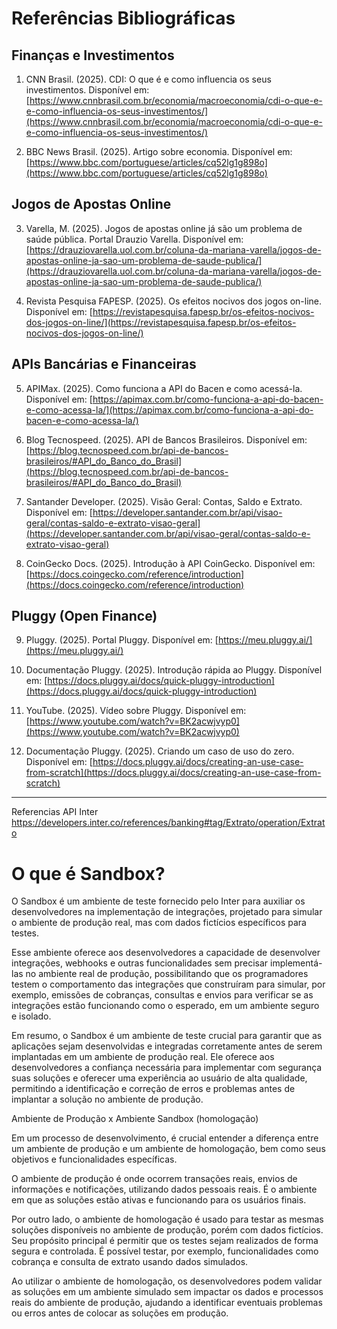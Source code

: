 # Referências Bibliográficas

## Finanças e Investimentos

1. CNN Brasil. (2025). CDI: O que é e como influencia os seus investimentos. Disponível em: [https://www.cnnbrasil.com.br/economia/macroeconomia/cdi-o-que-e-e-como-influencia-os-seus-investimentos/](https://www.cnnbrasil.com.br/economia/macroeconomia/cdi-o-que-e-e-como-influencia-os-seus-investimentos/)

2. BBC News Brasil. (2025). Artigo sobre economia. Disponível em: [https://www.bbc.com/portuguese/articles/cq52lg1g898o](https://www.bbc.com/portuguese/articles/cq52lg1g898o)

## Jogos de Apostas Online

3. Varella, M. (2025). Jogos de apostas online já são um problema de saúde pública. Portal Drauzio Varella. Disponível em: [https://drauziovarella.uol.com.br/coluna-da-mariana-varella/jogos-de-apostas-online-ja-sao-um-problema-de-saude-publica/](https://drauziovarella.uol.com.br/coluna-da-mariana-varella/jogos-de-apostas-online-ja-sao-um-problema-de-saude-publica/)

4. Revista Pesquisa FAPESP. (2025). Os efeitos nocivos dos jogos on-line. Disponível em: [https://revistapesquisa.fapesp.br/os-efeitos-nocivos-dos-jogos-on-line/](https://revistapesquisa.fapesp.br/os-efeitos-nocivos-dos-jogos-on-line/)

## APIs Bancárias e Financeiras

5. APIMax. (2025). Como funciona a API do Bacen e como acessá-la. Disponível em: [https://apimax.com.br/como-funciona-a-api-do-bacen-e-como-acessa-la/](https://apimax.com.br/como-funciona-a-api-do-bacen-e-como-acessa-la/)

6. Blog Tecnospeed. (2025). API de Bancos Brasileiros. Disponível em: [https://blog.tecnospeed.com.br/api-de-bancos-brasileiros/#API_do_Banco_do_Brasil](https://blog.tecnospeed.com.br/api-de-bancos-brasileiros/#API_do_Banco_do_Brasil)

7. Santander Developer. (2025). Visão Geral: Contas, Saldo e Extrato. Disponível em: [https://developer.santander.com.br/api/visao-geral/contas-saldo-e-extrato-visao-geral](https://developer.santander.com.br/api/visao-geral/contas-saldo-e-extrato-visao-geral)

8. CoinGecko Docs. (2025). Introdução à API CoinGecko. Disponível em: [https://docs.coingecko.com/reference/introduction](https://docs.coingecko.com/reference/introduction)

## Pluggy (Open Finance)

9. Pluggy. (2025). Portal Pluggy. Disponível em: [https://meu.pluggy.ai/](https://meu.pluggy.ai/)

10. Documentação Pluggy. (2025). Introdução rápida ao Pluggy. Disponível em: [https://docs.pluggy.ai/docs/quick-pluggy-introduction](https://docs.pluggy.ai/docs/quick-pluggy-introduction)

11. YouTube. (2025). Vídeo sobre Pluggy. Disponível em: [https://www.youtube.com/watch?v=BK2acwjvyp0](https://www.youtube.com/watch?v=BK2acwjvyp0)

12. Documentação Pluggy. (2025). Criando um caso de uso do zero. Disponível em: [https://docs.pluggy.ai/docs/creating-an-use-case-from-scratch](https://docs.pluggy.ai/docs/creating-an-use-case-from-scratch)

------------------------------------------------------------------------------------------------------------------------------------------------------------------

Referencias API Inter
https://developers.inter.co/references/banking#tag/Extrato/operation/Extrato

# O que é Sandbox?

O Sandbox é um ambiente de teste fornecido pelo Inter para auxiliar os desenvolvedores na implementação de integrações, projetado para simular o ambiente de produção real, mas com dados fictícios específicos para testes.

Esse ambiente oferece aos desenvolvedores a capacidade de desenvolver integrações, webhooks e outras funcionalidades sem precisar implementá-las no ambiente real de produção, possibilitando que os programadores testem o comportamento das integrações que construíram para simular, por exemplo, emissões de cobranças, consultas e envios para verificar se as integrações estão funcionando como o esperado, em um ambiente seguro e isolado.

Em resumo, o Sandbox é um ambiente de teste crucial para garantir que as aplicações sejam desenvolvidas e integradas corretamente antes de serem implantadas em um ambiente de produção real. Ele oferece aos desenvolvedores a confiança necessária para implementar com segurança suas soluções e oferecer uma experiência ao usuário de alta qualidade, permitindo a identificação e correção de erros e problemas antes de implantar a solução no ambiente de produção.

Ambiente de Produção x Ambiente Sandbox (homologação)

Em um processo de desenvolvimento, é crucial entender a diferença entre um ambiente de produção e um ambiente de homologação, bem como seus objetivos e funcionalidades específicas.

O ambiente de produção é onde ocorrem transações reais, envios de informações e notificações, utilizando dados pessoais reais. É o ambiente em que as soluções estão ativas e funcionando para os usuários finais.

Por outro lado, o ambiente de homologação é usado para testar as mesmas soluções disponíveis no ambiente de produção, porém com dados fictícios. Seu propósito principal é permitir que os testes sejam realizados de forma segura e controlada. É possível testar, por exemplo, funcionalidades como cobrança e consulta de extrato usando dados simulados.

Ao utilizar o ambiente de homologação, os desenvolvedores podem validar as soluções em um ambiente simulado sem impactar os dados e processos reais do ambiente de produção, ajudando a identificar eventuais problemas ou erros antes de colocar as soluções em produção.

